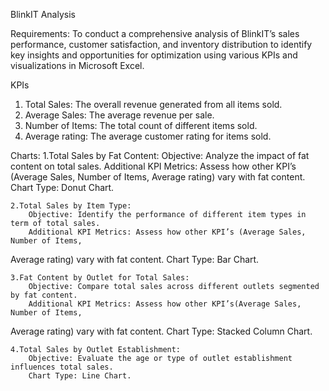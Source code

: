 BlinkIT Analysis

Requirements:
	To conduct a comprehensive analysis of BlinkIT’s sales performance, customer satisfaction, and inventory distribution to identify key insights and opportunities for optimization using various KPIs and visualizations in Microsoft Excel.

KPIs
1.	Total Sales: The overall revenue generated from all items sold.
2.	Average Sales: The average revenue per sale.
3.	Number of Items: The total count of different items sold.
4.	Average rating: The average customer rating for items sold.

Charts:
	1.Total Sales by Fat Content:
		Objective: Analyze the impact of fat content on total sales.
		Additional KPI Metrics: Assess how other KPI’s (Average Sales, Number of Items,
Average rating) vary with fat content.
		Chart Type: Donut Chart.

	2.Total Sales by Item Type:
		Objective: Identify the performance of different item types in term of total sales.
		Additional KPI Metrics: Assess how other KPI’s (Average Sales, Number of Items,
Average rating) vary with fat content.
		Chart Type: Bar Chart.

	
	3.Fat Content by Outlet for Total Sales:
		Objective: Compare total sales across different outlets segmented by fat content.
		Additional KPI Metrics: Assess how other KPI’s(Average Sales, Number of Items,
Average rating) vary with fat content.
		Chart Type: Stacked Column Chart.

	4.Total Sales by Outlet Establishment:
		Objective: Evaluate the age or type of outlet establishment influences total sales.
		Chart Type: Line Chart.


